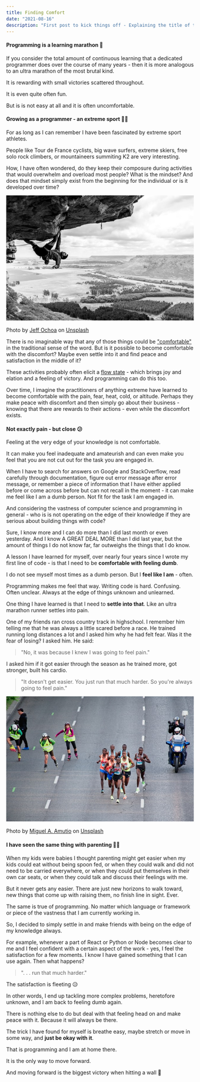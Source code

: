 ```yaml
---
title: Finding Comfort
date: "2021-08-16"
description: "First post to kick things off - Explaining the title of this blog 🙂 💯"
---
```


#### Programming is a learning marathon 🎽

If you consider the total amount of continuous learning that a dedicated programmer does over the course of many years - then it is more analogous to an ultra marathon of the most brutal kind.

It is rewarding with small victories scattered throughout.

It is even quite often fun.

But is is not easy at all and it is often uncomfortable.

#### Growing as a programmer - an extreme sport 🏂🏼

For as long as I can remember I have been fascinated by extreme sport athletes.

People like
Tour de France cyclists, big wave surfers, extreme skiers, free solo rock climbers, or
mountaineers summiting K2 are very interesting.

How, I have often wondered, do they keep their composure during
activities that would overwhelm and overload most people? What is the mindset? And does that mindset
simply exist from the beginning for the individual or is it developed over time?

![Rock Climber on Cliff](./jeff-ochoa-unsplash.jpg)

Photo by <a href="https://unsplash.com/@jeffochoa?utm_source=unsplash&utm_medium=referral&utm_content=creditCopyText">Jeff Ochoa</a> on <a href="https://unsplash.com/s/photos/rock-climbing?utm_source=unsplash&utm_medium=referral&utm_content=creditCopyText">Unsplash</a>

There is no imaginable way that any of those things could be ["comfortable"](https://www.merriam-webster.com/dictionary/comfortable) in the traditional sense
of the word. But is it possible to become comfortable with the discomfort? Maybe even settle into it
and find peace and satisfaction in the middle of it?

These activities probably often elicit a [flow state](<https://en.wikipedia.org/wiki/Flow_(psychology)>) - which brings joy and elation and a feeling of victory. And programming can do this too.

Over time, I imagine the practitioners of anything extreme have learned to become comfortable with the pain, fear, heat, cold, or altitude. Perhaps they make peace with discomfort and then simply go about their business - knowing that there are rewards to their actions - even while the discomfort exists.

#### Not exactly pain - but close 😕

Feeling at the very edge of your knowledge is not comfortable.

It can make you feel inadequate and amateurish and can even make you feel that you are not cut out for the task you are engaged in.

When I have to search for answers on Google and StackOverflow, read carefully through documentation, figure out error message
after error message, or remember a piece of information that I have either applied before or come across before but can
not recall in the moment - it can make me feel like I am a dumb person. Not fit for the task I
am engaged in.

And considering the vastness of computer science and programming in general - who is
is not operating on the edge of their knowledge if they are serious about building things with code?

Sure, I know more and I can do more than I did last month or even yesterday. And I know A GREAT DEAL MORE
than I did last year, but the amount of things I do not know far, far outweighs the things that I do know.

A lesson I have learned for myself, over nearly four years since I wrote my first line of code - is
that I need to be **comfortable with feeling dumb**.

I do not see myself most times as a dumb person. But I **feel like I am** - often.

Programming makes me feel that way. Writing code is hard. Confusing. Often unclear. Always at the edge of things unknown and unlearned.

One thing I have learned is that I need to **settle into that**. Like an ultra marathon runner settles into pain.

One of my friends ran cross country track in highschool. I remember him telling me that he was
always a little scared before a race. He trained running long distances a lot and I asked him why he
had felt fear. Was it the fear of losing? I asked him. He said:

> "No, it was because I knew I was going to feel pain."

I asked him if it got easier through the season as he trained more, got stronger, built his cardio.

> "It doesn't get easier. You just run that much harder. So you're always going to feel pain."

![Marathon Runners](./miguel-a-amutio-unsplash.jpg)

Photo by <a href="https://unsplash.com/@amutiomi?utm_source=unsplash&utm_medium=referral&utm_content=creditCopyText">Miguel A. Amutio</a> on <a href="https://unsplash.com/s/photos/marathon?utm_source=unsplash&utm_medium=referral&utm_content=creditCopyText">Unsplash</a>

#### I have seen the same thing with parenting 🤹‍♂️

When my kids were babies I thought parenting
might get easier when my kids could eat without being spoon fed, or when they could walk and did not
need to be carried everywhere, or when they could put themselves in their own car seats, or when
they could talk and discuss their feelings with me.

But it never gets any easier. There are just new
horizons to walk toward, new things that come up with raising them, no finish line in sight. Ever.

The same is true of programming. No matter which language or framework or piece of the vastness that
I am currently working in.

So, I decided to simply settle in and make friends with being on the edge of my knowledge always.

For example, whenever a part of React or Python or Node becomes clear to me and I feel confident
with a certain aspect of the work - yes, I feel the satisfaction for a few moments. I know I have gained something that I can use again. Then what happens?

> ". . . run that much harder."

The satisfaction is fleeting 😥

In other words, I end up tackling more complex problems, heretofore unknown, and I am back to
feeling dumb again.

There is nothing else to do but deal with that feeling head on and make peace with it. Because it
will always be there.

The trick I have found for myself is breathe easy, maybe stretch or move in some way, and **just be
okay with it**.

That is programming and I am at home there.

It is the only way to move forward.

And moving forward is the biggest victory when hitting a wall 🥇
